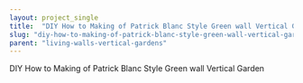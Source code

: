 ```yaml
---
layout: project_single
title:  "DIY How to Making of Patrick Blanc Style Green wall Vertical Garden"
slug: "diy-how-to-making-of-patrick-blanc-style-green-wall-vertical-garden"
parent: "living-walls-vertical-gardens"
---
```

DIY How to Making of Patrick Blanc Style Green wall Vertical Garden